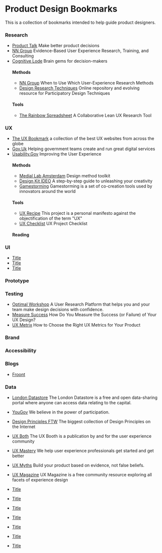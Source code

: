 # Product Design Bookmarks

This is a collection of bookmarks intended to help guide product designers.

### Research
* [Product Talk](https://www.producttalk.org/) Make better product decisions
* [NN Group](https://www.nngroup.com/) Evidence-Based User Experience Research, Training, and Consulting
* [Cognitive Lode](http://coglode.com/) Brain gems for decision-makers
  #### Methods
  * [NN Group](https://www.nngroup.com/articles/which-ux-research-methods/) When to Use Which User-Experience Research Methods
  * [Design Research Techniques](http://designresearchtechniques.com/#/) Online repository and evolving resource for Participatory Design Techniques
  #### Tools
  * [The Rainbow Spreadsheet](https://www.smashingmagazine.com/2013/04/rainbow-spreadsheet-collaborative-ux-research-tool/) A Collaborative Lean UX Research Tool

### UX
* [The UX Bookmark](http://www.theuxbookmark.com/) a collection of the best UX websites from across the globe
* [Gov.Uk](https://www.gov.uk/service-manual/) Helping government teams create and run great digital services
* [Usability.Gov](https://www.usability.gov/) Improving the User Experience
  #### Methods
  * [Medial Lab Amsterdam](http://medialabamsterdam.com/toolkit/) Design method toolkit
  * [Design Kit IDEO](http://www.designkit.org/methods) A step-by-step guide to unleashing your creativity
  * [Gamestorming](http://gamestorming.com/) Gamestorming is a set of co-creation tools used by innovators around the world
  #### Tools
  * [UX Recipe](http://uxrecipe.github.io/) This project is a personal manifesto against the objectification of the term "UX"
  * [UX Checklist](http://uxchecklist.github.io/) UX Project Checklist
  #### Reading


### UI
* [Title](Link)
* [Title](Link)
* [Title](Link)

### Prototype

### Testing
* [Optimal Workshop](https://www.optimalworkshop.com/) A User Research Platform that helps you and your team make design decisions with confidence.
* [Measure Success](https://www.sitepoint.com/how-do-you-measure-the-success-or-failure-of-your-ux-design/) How Do You Measure the Success (or Failure) of Your UX Design?
* [UX Metrix](http://www.dtelepathy.com/ux-metrics/#intro) How to Choose the Right UX Metrics for Your Product

### Brand

### Accessibility

### Blogs
* [Froont](http://blog.froont.com/)

### Data
* [London Datastore](https://data.london.gov.uk/) The London Datastore is  a free and open data-sharing portal  where anyone can access data relating to the capital.
* [YouGov](https://yougov.com/) We believe in the power of participation.





* [Design Principles FTW](http://www.designprinciplesftw.com/) The biggest collection of Design Principles on the Internet




* [UX Both](http://www.uxbooth.com/) The UX Booth is a publication by and for the user experience community
* [UX Mastery](http://uxmastery.com/) We help user experience professionals get started and get better
* [UX Myths](http://uxmyths.com/) Build your product based on evidence, not false beliefs.
* [UX Magazine](http://uxmag.com/) UX Magazine is a free community resource exploring all facets of experience design
* [Title](Link)
* [Title](Link)




* [Title](Link)
* [Title](Link)
* [Title](Link)
* [Title](Link)
* [Title](Link)
